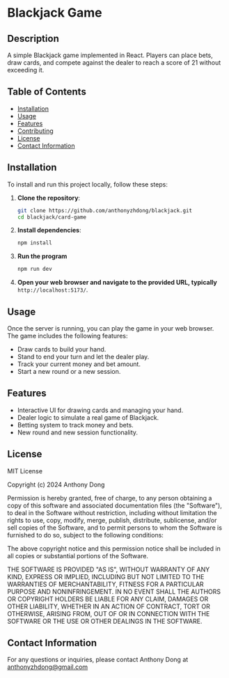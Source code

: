 # Blackjack Game

## Description
A simple Blackjack game implemented in React. Players can place bets, draw cards, and compete against the dealer to reach a score of 21 without exceeding it.

## Table of Contents
- [Installation](#installation)
- [Usage](#usage)
- [Features](#features)
- [Contributing](#contributing)
- [License](#license)
- [Contact Information](#contact-information)

## Installation
To install and run this project locally, follow these steps:

1. **Clone the repository**:
   ```bash
   git clone https://github.com/anthonyzhdong/blackjack.git
   cd blackjack/card-game
    ```

2. **Install dependencies**:
    ```bash
    npm install
    ```

3. **Run the program**
    ```bash
    npm run dev
    ```

5. **Open your web browser and navigate to the provided URL, typically** `http://localhost:5173/`.
   
## Usage
Once the server is running, you can play the game in your web browser. The game includes the following features:
- Draw cards to build your hand.
- Stand to end your turn and let the dealer play.
- Track your current money and bet amount.
- Start a new round or a new session.

## Features
- Interactive UI for drawing cards and managing your hand.
- Dealer logic to simulate a real game of Blackjack.
- Betting system to track money and bets.
- New round and new session functionality.

## License

MIT License

Copyright (c) 2024 Anthony Dong

Permission is hereby granted, free of charge, to any person obtaining a copy of this software and associated documentation files (the "Software"), to deal in the Software without restriction, including without limitation the rights to use, copy, modify, merge, publish, distribute, sublicense, and/or sell copies of the Software, and to permit persons to whom the Software is furnished to do so, subject to the following conditions:

The above copyright notice and this permission notice shall be included in all copies or substantial portions of the Software.

THE SOFTWARE IS PROVIDED "AS IS", WITHOUT WARRANTY OF ANY KIND, EXPRESS OR IMPLIED, INCLUDING BUT NOT LIMITED TO THE WARRANTIES OF MERCHANTABILITY, FITNESS FOR A PARTICULAR PURPOSE AND NONINFRINGEMENT. IN NO EVENT SHALL THE AUTHORS OR COPYRIGHT HOLDERS BE LIABLE FOR ANY CLAIM, DAMAGES OR OTHER LIABILITY, WHETHER IN AN ACTION OF CONTRACT, TORT OR OTHERWISE, ARISING FROM, OUT OF OR IN CONNECTION WITH THE SOFTWARE OR THE USE OR OTHER DEALINGS IN THE SOFTWARE.

## Contact Information
For any questions or inquiries, please contact Anthony Dong at anthonyzhdong@gmail.com